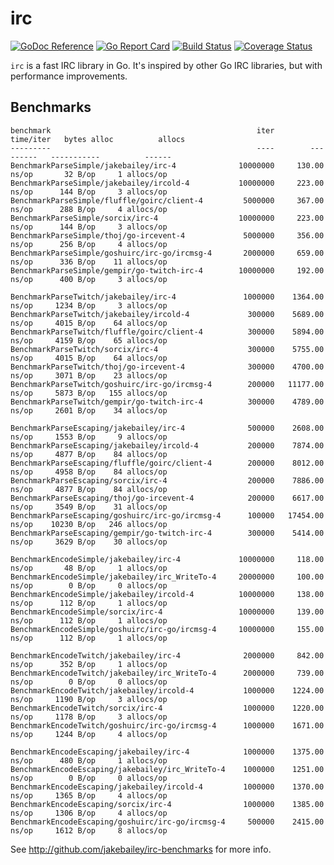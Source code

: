# irc

[![GoDoc Reference](https://godoc.org/github.com/jakebailey/irc?status.svg)](http://godoc.org/github.com/jakebailey/irc) [![Go Report Card](https://goreportcard.com/badge/github.com/jakebailey/irc)](https://goreportcard.com/report/github.com/jakebailey/irc) [![Build Status](https://travis-ci.com/jakebailey/irc.svg?branch=master)](https://travis-ci.com/jakebailey/irc) [![Coverage Status](https://coveralls.io/repos/github/jakebailey/irc/badge.svg?branch=master)](https://coveralls.io/github/jakebailey/irc?branch=master)

`irc` is a fast IRC library in Go. It's inspired by other Go IRC libraries, but with performance improvements.

## Benchmarks

```
benchmark                                              iter        time/iter   bytes alloc          allocs
---------                                              ----        ---------   -----------          ------
BenchmarkParseSimple/jakebailey/irc-4              10000000     130.00 ns/op       32 B/op     1 allocs/op
BenchmarkParseSimple/jakebailey/ircold-4           10000000     223.00 ns/op      144 B/op     3 allocs/op
BenchmarkParseSimple/fluffle/goirc/client-4         5000000     367.00 ns/op      288 B/op     4 allocs/op
BenchmarkParseSimple/sorcix/irc-4                  10000000     223.00 ns/op      144 B/op     3 allocs/op
BenchmarkParseSimple/thoj/go-ircevent-4             5000000     356.00 ns/op      256 B/op     4 allocs/op
BenchmarkParseSimple/goshuirc/irc-go/ircmsg-4       2000000     659.00 ns/op      336 B/op    11 allocs/op
BenchmarkParseSimple/gempir/go-twitch-irc-4        10000000     192.00 ns/op      400 B/op     3 allocs/op

BenchmarkParseTwitch/jakebailey/irc-4               1000000    1364.00 ns/op     1234 B/op     3 allocs/op
BenchmarkParseTwitch/jakebailey/ircold-4             300000    5689.00 ns/op     4015 B/op    64 allocs/op
BenchmarkParseTwitch/fluffle/goirc/client-4          300000    5894.00 ns/op     4159 B/op    65 allocs/op
BenchmarkParseTwitch/sorcix/irc-4                    300000    5755.00 ns/op     4015 B/op    64 allocs/op
BenchmarkParseTwitch/thoj/go-ircevent-4              300000    4700.00 ns/op     3071 B/op    23 allocs/op
BenchmarkParseTwitch/goshuirc/irc-go/ircmsg-4        200000   11177.00 ns/op     5873 B/op   155 allocs/op
BenchmarkParseTwitch/gempir/go-twitch-irc-4          300000    4789.00 ns/op     2601 B/op    34 allocs/op

BenchmarkParseEscaping/jakebailey/irc-4              500000    2608.00 ns/op     1553 B/op     9 allocs/op
BenchmarkParseEscaping/jakebailey/ircold-4           200000    7874.00 ns/op     4877 B/op    84 allocs/op
BenchmarkParseEscaping/fluffle/goirc/client-4        200000    8012.00 ns/op     4958 B/op    84 allocs/op
BenchmarkParseEscaping/sorcix/irc-4                  200000    7886.00 ns/op     4877 B/op    84 allocs/op
BenchmarkParseEscaping/thoj/go-ircevent-4            200000    6617.00 ns/op     3549 B/op    31 allocs/op
BenchmarkParseEscaping/goshuirc/irc-go/ircmsg-4      100000   17454.00 ns/op    10230 B/op   246 allocs/op
BenchmarkParseEscaping/gempir/go-twitch-irc-4        300000    5414.00 ns/op     3629 B/op    30 allocs/op

BenchmarkEncodeSimple/jakebailey/irc-4             10000000     118.00 ns/op       48 B/op     1 allocs/op
BenchmarkEncodeSimple/jakebailey/irc_WriteTo-4     20000000     100.00 ns/op        0 B/op     0 allocs/op
BenchmarkEncodeSimple/jakebailey/ircold-4          10000000     138.00 ns/op      112 B/op     1 allocs/op
BenchmarkEncodeSimple/sorcix/irc-4                 10000000     139.00 ns/op      112 B/op     1 allocs/op
BenchmarkEncodeSimple/goshuirc/irc-go/ircmsg-4     10000000     155.00 ns/op      112 B/op     1 allocs/op

BenchmarkEncodeTwitch/jakebailey/irc-4              2000000     842.00 ns/op      352 B/op     1 allocs/op
BenchmarkEncodeTwitch/jakebailey/irc_WriteTo-4      2000000     739.00 ns/op        0 B/op     0 allocs/op
BenchmarkEncodeTwitch/jakebailey/ircold-4           1000000    1224.00 ns/op     1190 B/op     3 allocs/op
BenchmarkEncodeTwitch/sorcix/irc-4                  1000000    1220.00 ns/op     1178 B/op     3 allocs/op
BenchmarkEncodeTwitch/goshuirc/irc-go/ircmsg-4      1000000    1671.00 ns/op     1244 B/op     4 allocs/op

BenchmarkEncodeEscaping/jakebailey/irc-4            1000000    1375.00 ns/op      480 B/op     1 allocs/op
BenchmarkEncodeEscaping/jakebailey/irc_WriteTo-4    1000000    1251.00 ns/op        0 B/op     0 allocs/op
BenchmarkEncodeEscaping/jakebailey/ircold-4         1000000    1370.00 ns/op     1365 B/op     4 allocs/op
BenchmarkEncodeEscaping/sorcix/irc-4                1000000    1385.00 ns/op     1306 B/op     4 allocs/op
BenchmarkEncodeEscaping/goshuirc/irc-go/ircmsg-4     500000    2415.00 ns/op     1612 B/op     8 allocs/op
```

See http://github.com/jakebailey/irc-benchmarks for more info.